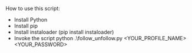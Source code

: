How to use this script:
- Install Python
- Install pip
- Install instaloader (pip install instaloader)
- Invoke the script python .\follow_unfollow.py <YOUR_PROFILE_NAME> <YOUR_PASSWORD>

